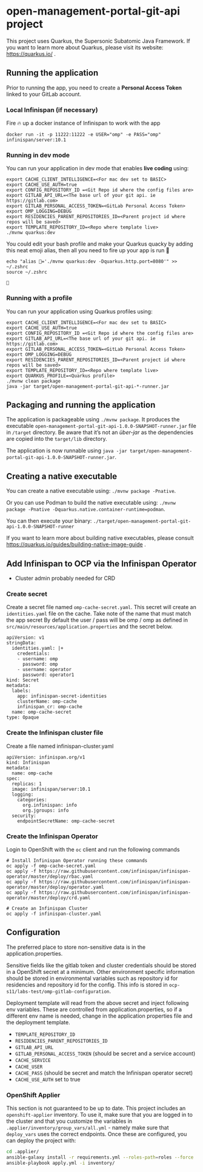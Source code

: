 # open-management-portal-git-api project

This project uses Quarkus, the Supersonic Subatomic Java Framework.
If you want to learn more about Quarkus, please visit its website: https://quarkus.io/ .

## Running the application

Prior to running the app, you need to create a **Personal Access Token** linked to your GitLab account.

### Local Infinispan (if necessary)

Fire 🔥 up a docker instance of Infinispan to work with the app

```
docker run -it -p 11222:11222 -e USER="omp" -e PASS="omp" infinispan/server:10.1
```

### Running in dev mode 

You can run your application in dev mode that enables **live coding** using:
```
export CACHE_CLIENT_INTELLIGENCE=<For mac dev set to BASIC>
export CACHE_USE_AUTH=true
export CONFIG_REPOSITORY_ID =<Git Repo id where the config files are>
export GITLAB_API_URL=<The base url of your git api. ie https://gitlab.com>
export GITLAB_PERSONAL_ACCESS_TOKEN=<GitLab Personal Access Token>
export OMP_LOGGING=DEBUG
export RESIDENCIES_PARENT_REPOSITORIES_ID=<Parent project id where repos will be saved>
export TEMPLATE_REPOSITORY_ID=<Repo where template live>
./mvnw quarkus:dev
```

You could edit your bash profile and make your Quarkus quacky by adding this neat emoji alias, then all you need to fire up your  app is run 🦆
```
echo "alias 🦆='./mvnw quarkus:dev -Dquarkus.http.port=8080'" >> ~/.zshrc
source ~/.zshrc

🦆
```

### Running with a profile 

You can run your application using Quarkus profiles using:
```
export CACHE_CLIENT_INTELLIGENCE=<For mac dev set to BASIC>
export CACHE_USE_AUTH=true
export CONFIG_REPOSITORY_ID =<Git Repo id where the config files are>
export GITLAB_API_URL=<The base url of your git api. ie https://gitlab.com>
export GITLAB_PERSONAL_ACCESS_TOKEN=<GitLab Personal Access Token>
export OMP_LOGGING=DEBUG
export RESIDENCIES_PARENT_REPOSITORIES_ID=<Parent project id where repos will be saved>
export TEMPLATE_REPOSITORY_ID=<Repo where template live>
export QUARKUS_PROFILE=<Quarkus profile>
./mvnw clean package
java -jar target/open-management-portal-git-api-*-runner.jar
```

## Packaging and running the application

The application is packageable using `./mvnw package`.
It produces the executable `open-management-portal-git-api-1.0.0-SNAPSHOT-runner.jar` file in `/target` directory.
Be aware that it’s not an _über-jar_ as the dependencies are copied into the `target/lib` directory.

The application is now runnable using `java -jar target/open-management-portal-git-api-1.0.0-SNAPSHOT-runner.jar`.

## Creating a native executable

You can create a native executable using: `./mvnw package -Pnative`.

Or you can use Podman to build the native executable using: `./mvnw package -Pnative -Dquarkus.native.container-runtime=podman`.

You can then execute your binary: `./target/open-management-portal-git-api-1.0.0-SNAPSHOT-runner`

If you want to learn more about building native executables, please consult https://quarkus.io/guides/building-native-image-guide .

## Add Infinispan to OCP via the Infinispan Operator

* Cluster admin probably needed for CRD

### Create secret

Create a secret file named `omp-cache-secret.yaml`. This secret will create an `identities.yaml` file on the cache. Take note of the name that must match the app secret By default the user / pass will be omp / omp as defined in `src/main/resources/application.properties` and the secret below.

```
apiVersion: v1
stringData:
  identities.yaml: |+
    credentials:
    - username: omp
      password: omp
    - username: operator
      password: operator1
kind: Secret
metadata:
  labels:
    app: infinispan-secret-identities
    clusterName: omp-cache
    infinispan_cr: omp-cache
  name: omp-cache-secret
type: Opaque
```

### Create the Infinispan cluster file

Create a file named infinispan-cluster.yaml

```
apiVersion: infinispan.org/v1
kind: Infinispan
metadata:
  name: omp-cache
spec:
  replicas: 1
  image: infinispan/server:10.1
  logging:
    categories:
      org.infinispan: info
      org.jgroups: info
  security:
    endpointSecretName: omp-cache-secret
```

### Create the Infinispan Operator

Login to OpenShift with the `oc` client and run the following commands

```
# Install Infinispan Operator running these commands
oc apply -f omp-cache-secret.yaml
oc apply -f https://raw.githubusercontent.com/infinispan/infinispan-operator/master/deploy/rbac.yaml
oc apply -f https://raw.githubusercontent.com/infinispan/infinispan-operator/master/deploy/operator.yaml
oc apply -f https://raw.githubusercontent.com/infinispan/infinispan-operator/master/deploy/crd.yaml

# Create an Infinispan Cluster
oc apply -f infinispan-cluster.yaml
```

## Configuration
The preferred place to store non-sensitive data is in the application.properties.

Sensitive fields like the gitlab token and cluster credentials should be stored in a OpenShift secret at a minimum. Other environment specific information should be stored in environmental variables such as repository id for residencies and repository id for the config.
This info is stored in `ocp-s11/labs-test/omp-gitlab-configuration`.

Deployment template will read from the above secret and inject following env variables. These are controlled from application.properties, so if a different env name is needed, change in the application properties file and the deployment template.

* `TEMPLATE_REPOSITORY_ID`
* `RESIDENCIES_PARENT_REPOSITORIES_ID`
* `GITLAB_API_URL`
* `GITLAB_PERSONAL_ACCESS_TOKEN` (should be secret and a service account)
* `CACHE_SERVICE`
* `CACHE_USER`
* `CACHE_PASS` (should be secret and match the Infinispan operator secret)
* `CACHE_USE_AUTH` set to true

### OpenShift Applier

This section is not guaranteed to be up to date. This project includes an `openshift-applier` inventory. To use it, make sure that you are logged in to the cluster and that you customize the variables in `.applier/inventory/group_vars/all.yml` - namely make sure that `deploy_vars` uses the correct endpoints. Once these are configured, you can deploy the project with:

```bash
cd .applier/
ansible-galaxy install -r requirements.yml --roles-path=roles --force
ansible-playbook apply.yml -i inventory/
```


